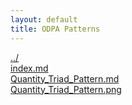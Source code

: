 ```yaml
---
layout: default
title: ODPA Patterns
---
```

  
[../](../)  
[index.md](./index.md)  
[Quantity_Triad_Pattern.md](./Quantity_Triad_Pattern.md)  
[Quantity_Triad_Pattern.png](./Quantity_Triad_Pattern.png)  
